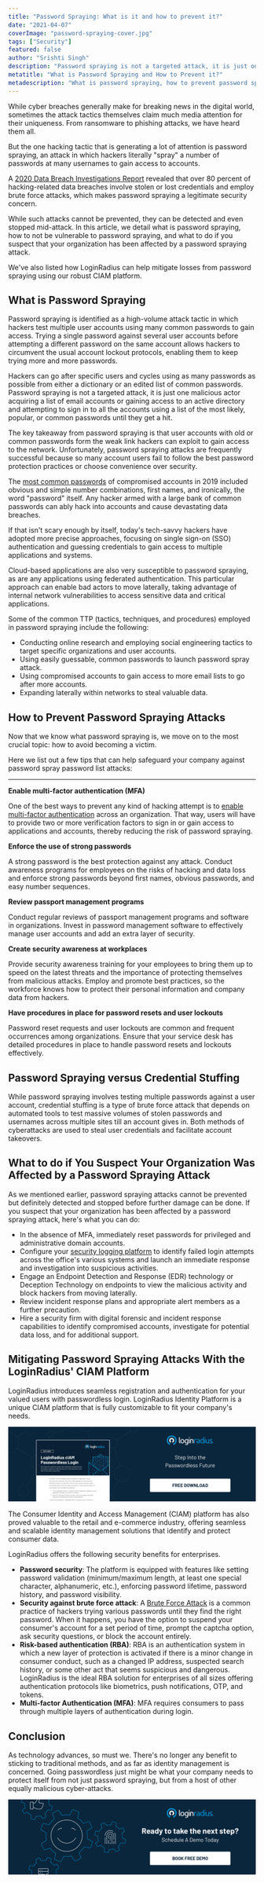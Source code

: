 ```yaml
---
title: "Password Spraying: What is it and how to prevent it?"
date: "2021-04-07"
coverImage: "password-spraying-cover.jpg"
tags: ["Security"]
featured: false 
author: "Srishti Singh"
description: "Password spraying is not a targeted attack, it is just one malicious actor acquiring a list of email accounts or gaining access to an active directory and attempting to sign in to all the accounts using a list of the most likely, popular, or common passwords until they get a hit. In this article, we detail what is password spraying, how to not be vulnerable to password spraying."
metatitle: "What is Password Spraying and How to Prevent it?"
metadescription: "What is password spraying, how to prevent password spraying, and what to do if you suspect that your organization has been affected by a password spraying attack."
---
```


While cyber breaches generally make for breaking news in the digital world, sometimes the attack tactics themselves claim much media attention for their uniqueness. From ransomware to phishing attacks, we have heard them all. 

But the one hacking tactic that is generating a lot of attention is password spraying, an attack in which hackers literally "spray" a number of passwords at many usernames to gain access to accounts. 

A [2020 Data Breach Investigations Report](https://enterprise.verizon.com/resources/reports/dbir/) revealed that over 80 percent of hacking-related data breaches involve stolen or lost credentials and employ brute force attacks, which makes password spraying a legitimate security concern. 

While such attacks cannot be prevented, they can be detected and even stopped mid-attack. In this article, we detail what is password spraying, how to not be vulnerable to password spraying, and what to do if you suspect that your organization has been affected by a password spraying attack. 

We've also listed how LoginRadius can help mitigate losses from password spraying using our robust CIAM platform.


## What is Password Spraying

Password spraying is identified as a high-volume attack tactic in which hackers test multiple user accounts using many common passwords to gain access. Trying a single password against several user accounts before attempting a different password on the same account allows hackers to circumvent the usual account lockout protocols, enabling them to keep trying more and more passwords.

Hackers can go after specific users and cycles using as many passwords as possible from either a dictionary or an edited list of common passwords. Password spraying is not a targeted attack, it is just one malicious actor acquiring a list of email accounts or gaining access to an active directory and attempting to sign in to all the accounts using a list of the most likely, popular, or common passwords until they get a hit.

The key takeaway from password spraying is that user accounts with old or common passwords form the weak link hackers can exploit to gain access to the network. Unfortunately, password spraying attacks are frequently successful because so many account users fail to follow the best password protection practices or choose convenience over security. 

The [most common passwords](https://www.loginradius.com/blog/start-with-identity/2019/12/worst-passwords-list-2019/) of compromised accounts in 2019 included obvious and simple number combinations, first names, and ironically, the word "password" itself. Any hacker armed with a large bank of common passwords can ably hack into accounts and cause devastating data breaches.

If that isn't scary enough by itself, today's tech-savvy hackers have adopted more precise approaches, focusing on single sign-on (SSO) authentication and guessing credentials to gain access to multiple applications and systems. 

Cloud-based applications are also very susceptible to password spraying, as are any applications using federated authentication. This particular approach can enable bad actors to move laterally, taking advantage of internal network vulnerabilities to access sensitive data and critical applications.

Some of the common TTP (tactics, techniques, and procedures) employed in password spraying include the following:



*   Conducting online research and employing social engineering tactics to target specific organizations and user accounts.
*   Using easily guessable, common passwords to launch password spray attack.
*   Using compromised accounts to gain access to more email lists to go after more accounts.
*   Expanding laterally within networks to steal valuable data.


## How to Prevent Password Spraying Attacks

Now that we know what password spraying is, we move on to the most crucial topic: how to avoid becoming a victim.

Here we list out a few tips that can help safeguard your company against password spray password list attacks:

** **

**Enable multi-factor authentication (MFA)**

One of the best ways to prevent any kind of hacking attempt is to [enable multi-factor authentication](https://www.loginradius.com/resource/buyers-guide-to-multi-factor-authentication/) across an organization. That way, users will have to provide two or more verification factors to sign in or gain access to applications and accounts, thereby reducing the risk of password spraying.

 

**Enforce the use of strong passwords**

A strong password is the best protection against any attack. Conduct awareness programs for employees on the risks of hacking and data loss and enforce strong passwords beyond first names, obvious passwords, and easy number sequences.

 

**Review passport management programs**

Conduct regular reviews of passport management programs and software in organizations. Invest in password management software to effectively manage user accounts and add an extra layer of security.

 

**Create security awareness at workplaces**

Provide security awareness training for your employees to bring them up to speed on the latest threats and the importance of protecting themselves from malicious attacks. Employ and promote best practices, so the workforce knows how to protect their personal information and company data from hackers.

 

**Have procedures in place for password resets and user lockouts**

Password reset requests and user lockouts are common and frequent occurrences among organizations. Ensure that your service desk has detailed procedures in place to handle password resets and lockouts effectively.


## Password Spraying versus Credential Stuffing

While password spraying involves testing multiple passwords against a user account, credential stuffing is a type of brute force attack that depends on automated tools to test massive volumes of stolen passwords and usernames across multiple sites till an account gives in. Both methods of cyberattacks are used to steal user credentials and facilitate account takeovers.


## What to do if You Suspect Your Organization Was Affected by a Password Spraying Attack

As we mentioned earlier, password spraying attacks cannot be prevented but definitely detected and stopped before further damage can be done. If you suspect that your organization has been affected by a password spraying attack, here's what you can do:



*   In the absence of MFA, immediately reset passwords for privileged and administrative domain accounts.
*   Configure your [security logging platform](https://www.loginradius.com/blog/start-with-identity/2020/12/login-security/) to identify failed login attempts across the office's various systems and launch an immediate response and investigation into suspicious activities.
*   Engage an Endpoint Detection and Response (EDR) technology or Deception Technology on endpoints to view the malicious activity and block hackers from moving laterally.
*   Review incident response plans and appropriate alert members as a further precaution.
*   Hire a security firm with digital forensic and incident response capabilities to identify compromised accounts, investigate for potential data loss, and for additional support. 


## Mitigating Password Spraying Attacks With the LoginRadius' CIAM Platform

LoginRadius introduces seamless registration and authentication for your valued users with passwordless login. LoginRadius Identity Platform is a unique CIAM platform that is fully customizable to fit your company's needs.

[![passwordless-login](passwordless-login.png)](https://www.loginradius.com/resource/loginradius-ciam-passwordless-login/)

The Consumer Identity and Access Management (CIAM) platform has also proved valuable to the retail and e-commerce industry, offering seamless and scalable identity management solutions that identify and protect consumer data.

LoginRadius offers the following security benefits for enterprises.



*   **Password security**: The platform is equipped with features like setting password validation (minimum/maximum length, at least one special character, alphanumeric, etc.), enforcing password lifetime, password history, and password visibility.
*   **Security against brute force attack**: A [Brute Force Attack](https://www.loginradius.com/blog/start-with-identity/2021/02/brute-force-lockout/) is a common practice of hackers trying various passwords until they find the right password. When it happens, you have the option to suspend your consumer's account for a set period of time, prompt the captcha option, ask security questions, or block the account entirely.
*   **Risk-based authentication (RBA)**: RBA is an authentication system in which a new layer of protection is activated if there is a minor change in consumer conduct, such as a changed IP address, suspected search history, or some other act that seems suspicious and dangerous. LoginRadius is the ideal RBA solution for enterprises of all sizes offering authentication protocols like biometrics, push notifications, OTP, and tokens.
*   **Multi-factor Authentication (MFA)**: MFA requires consumers to pass through multiple layers of authentication during login. 


## Conclusion 

As technology advances, so must we. There's no longer any benefit to sticking to traditional methods, and as far as identity management is concerned. Going passwordless just might be what your company needs to protect itself from not just password spraying, but from a host of other equally malicious cyber-attacks.



[![book-a-demo-loginradius](../../assets/book-a-demo-loginradius.png)](https://www.loginradius.com/book-a-demo/)
